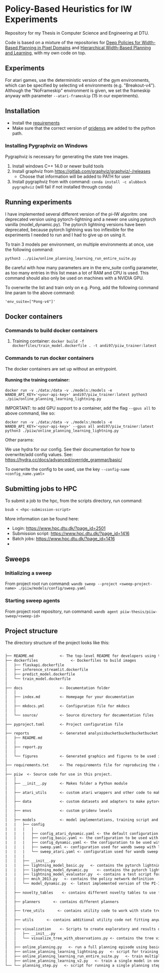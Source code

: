 # Policy-Based Heuristics for IW Experiments
Repository for my Thesis in Computer Science and Engineering at DTU.

Code is based on a mixture of the repositories for [Deep Policies for Width-Based Planning in Pixel Domains](https://arxiv.org/abs/1904.07091) and [Hierarchical Width-Based Planning and Learning](https://arxiv.org/abs/2101.06177), with my own code on top.

## Experiments
For atari games, use the deterministic version of the gym environments, which can be specified by selecting v4 environments (e.g. "Breakout-v4"). Although the "NoFrameskip" environment is given, we set the frameskip anyway with parameter ```--atari-frameskip``` (15 in our experiments).

## Installation
* Install the [requirements](requirements.txt)
* Make sure that the correct version of [gridenvs](https://github.com/andste97/gridenvs) are added to the python path.

### Installing Pygraphviz on Windows
Pygraphviz is necessary for generating the state tree images.

1. Install windows C++ 14.0 or newer build tools
2. Install graphviz from <https://gitlab.com/graphviz/graphviz/-/releases>
    * Choose that information will be added to PATH for user
3. Install pygraphviz from with command: `conda install -c alubbock pygraphviz` (will fail if not installed through conda)


## Running experiments

I have implemented several different version of the pi-IW algoritm: one deprecated version using pytorch-lightning 
and a newer one using pytorch vanilla (model_dynamic.py). The pytorch lightning versions have been deprecated,
because pytorch lightning was too inflexible for the experiments I needed to run and I had to give up on using it.

To train 3 models per environment, on multiple environments at once, use the following command:

`
python3 ../piiw/online_planning_learning_run_entire_suite.py
`

Be careful with how many parameters are in the env_suite config parameter, as too many entries in this list 
mean a lot of RAM and CPU is used. This command should also only be used on machines with a NVIDIA GPU.

To overwrite the list and train only on e.g. Pong, add the following command line param to the above command:

`'env_suite=["Pong-v4"]'`

## Docker containers

### Commands to build docker containers
1. Training container: `docker build -f dockerfiles/train_model.dockerfile . -t andi97/piiw_trainer:latest`

### Commands to run docker containers
The docker containers are set up without an entrypoint. 

#### Running the training container:
`docker run -v ./data:/data -v ./models:/models -e WANDB_API_KEY='<your-api-key>' andi97/piiw_trainer:latest python3 ./piiw/online_planning_learning_lightning.py`

IMPORTANT: to add GPU support to a container, add the flag `--gpus all` to above command, like so:

`docker run -v ./data:/data -v ./models:/models -e WANDB_API_KEY='<your-api-key>' --gpus all andi97/piiw_trainer:latest python3 ./piiw/online_planning_learning_lightning.py`

Other params:

We use hydra for our config. See their documentation for how to overwrite/add config values.
See: https://hydra.cc/docs/advanced/override_grammar/basic/

To overwrite the config to be used, use the key `--config-name <config_name.yaml>`

## Submitting jobs to HPC

To submit a job to the hpc, from the scripts directory, run command:

`bsub < <hpc-submission-script>`

More information can be found here:
* Login: <https://www.hpc.dtu.dk/?page_id=2501>
* Submission script: <https://www.hpc.dtu.dk/?page_id=1416>
* Batch jobs: <https://www.hpc.dtu.dk/?page_id=1416>
* 

## Sweeps

### Initializing a sweep
From project root run command: 
`wandb sweep --project <sweep-project-name> ./piiw/models/config/sweep.yaml`

### Starting sweep agents
From project root repository, run command:
`wandb agent piiw-thesis/piiw-sweep/<sweep-id>`


## Project structure

The directory structure of the project looks like this:

```txt

├── README.md            <- The top-level README for developers using this project.
├── dockerfiles               <- Dockerfiles to build images
│   ├── flaskapi.dockerfile
│   ├── inference_streamlit.dockerfile
│   ├── predict_model.dockerfile
│   └── train_model.dockerfile
│  
├── docs                 <- Documentation folder
│   │
│   ├── index.md         <- Homepage for your documentation
│   │
│   ├── mkdocs.yml       <- Configuration file for mkdocs
│   │
│   └── source/          <- Source directory for documentation files
│
├── pyproject.toml       <- Project configuration file
│
├── reports              <- Generated analysisbucketbucketbucketbucket as HTML, PDF, LaTeX, etc.
│   ├── README.md
│   │
│   ├── report.py
│   │
│   └── figures          <- Generated graphics and figures to be used in reporting
│
├── requirements.txt     <- The requirements file for reproducing the analysis environment
│
├── piiw  <- Source code for use in this project.
│   │
│   ├── __init__.py      <- Makes folder a Python module   
│   │
│   ├── atari_utils      <- custom atari wrappers and other code to make atari envs work with the code
│   │
│   ├── data             <- custom datasets and adapters to make pytorch lightning work with the experience replay dataset
│   │
│   ├── envs             <- custom gridenv levels
│   │
│   ├── models           <- model implementations, training script and prediction script
|   |   ├── config
|   |   |   |
|   |   |   ├── config_atari_dynamic.yaml <- the default configuration to be used for Atari. Configured for the final experiment shown in the thesis.
|   |   |   ├── config_basic.yaml <- the configuration to be used with lightning_model_basic.py. Only for gridenvs!
|   |   |   ├── config_dynamic.yaml <- the configuration to be used with lightning_model_dynamic.py. Only for gridenvs!
|   |   |   ├── sweep.yaml <- configuration used for wandb sweep with lightning model on Gridenvs
|   |   |   └── sweep_atari.yaml <- configuration used for wandb sweep with lightning model on Atari games
|   |   |
│   │   ├── __init__.py
|   |   ├── lightning_model_basic.py   <- contains the pytorch lightning version of pi-iw with BASIC features. Deprecated.
|   |   ├── lightning_model_dynamic.py    <- contains the pytorch lightning version of pi-iw with dynamic features. Deprecated.
|   |   ├── lightning_model_evaluator.py  <- contains a test script for running tests on checkpoints of the lightning models. deprecated.
|   |   ├── mnih_2013.py   <- contains the policy network definition
│   │   └── model_dynamic.py  <- latest implemented version of the PI-IW algorithm, with pytorch vanilla. Use this one for any experiments!
│   │
│   ├── novelty_tables    <- contains different novelty tables to use for width-based planners
│   │
│   ├── planners      <- contains different planners
│   │
│   ├── tree_utils      <- contains utility code to work with state trees
│   │
│   ├── utils      <- contains additional utility code not fitting anywhere else
│   │
│   ├── visualization    <- Scripts to create exploratory and results oriented visualizations
│   │   ├── __init__.py
│   │   └── visualize_tree_with_observations.py <- contains the tree visualizations script used for generating tree plots in the thesis.
│   │
│   ├── online_planning.py   <- run a full planning episode using basic features and the solver, using a uniform policy to sample actions
│   ├── online_planning_learning_lightning.py   <- script for training the model using lightning_model_basic.py or lightning_model_dynamic.py deprecated
│   ├── online_planning_learning_run_entire_suite.py   <- train multiple models in parallel in multiple environments. 3 models with different seeds/environment, multiple environments can be trained at once. Use this script for experiments.
│   ├── online_planning_learning_v2.py   <- train a single model in one environment using model_dynamic.py
└── └── planning_step.py   <- script for running a single planning step using basic features and the solver, using a uniform policy to sample actions  
```
